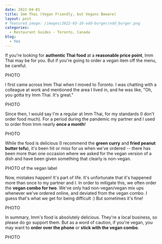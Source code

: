 ```yaml
---
date: 2022-04-01
title: Imm Thai (Vegan Friendly, but Vegans Beware)
layout: post
# featured_image: /images/2022-03-10-odd-burger/odd_burger.png
categories:
  - Restaurant Guides - Toronto, Canada
blog:
  - Yes
---
```


If you're looking for **authentic Thai food** at a **reasonable price point**, Imm Thai may be for you. But if you're going to order a vegan item off the menu, be careful.

PHOTO

I first came across Imm Thai when I moved to Toronto. I was chatting with a colleague at work and mentioned the area I lived in, and he was like, "Oh, you gotta try Imm Thai. It's great."

PHOTO

Since then, I would say I'm a regular at Imm Thai, for my standards (I don't order food much). For a period during the pandemic my partner and I used to order from Imm nearly **once a month**!

PHOTO

While the food is delicious (I recommend the **green curry** and **fried peanut butter tofu**), it's been hit or miss for us when we've ordered -- there has been more than one occasion where we asked for the vegan version of a dish and have been given something that clearly is non-vegan.

PHOTO of the vegan label

Now, mistakes happen! It's part of life. It's unfortunate that it's happened more than once to my partner and I. In order to mitigate this, we often order the **vegan combo for two**. We've only had non-vegan/vegan mix ups whenever we've ordered online, and deviated from the vegan combo. I guess that's what we get for being difficult :) But sometimes it's fine!

PHOTO

In summary, Imm's food is absolutely delicious. They're a local business, so please do go support them. But as a word of caution, if you're vegan, you may want to **order over the phone** or **stick with the vegan combo**.

PHOTO
<!-- Details about the company, ownership, etc. -->
